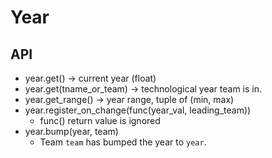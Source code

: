 # Year

## API

* year.get() -> current year (float)
* year.get(tname_or_team) -> technological year team is in.
* year.get_range() -> year range, tuple of (min, max)
* year.register_on_change(func(year_val, leading_team))
  * func() return value is ignored
* year.bump(year, team)
  * Team `team` has bumped the year to `year`.
